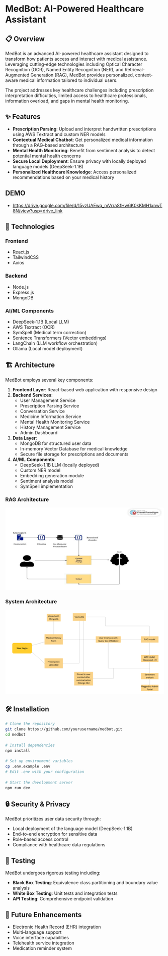 # MedBot: AI-Powered Healthcare Assistant


## 📋 Overview

MedBot is an advanced AI-powered healthcare assistant designed to transform how patients access and interact with medical assistance. Leveraging cutting-edge technologies including Optical Character Recognition (OCR), Named Entity Recognition (NER), and Retrieval-Augmented Generation (RAG), MedBot provides personalized, context-aware medical information tailored to individual users.

The project addresses key healthcare challenges including prescription interpretation difficulties, limited access to healthcare professionals, information overload, and gaps in mental health monitoring.

## ✨ Features

- **Prescription Parsing**: Upload and interpret handwritten prescriptions using AWS Textract and custom NER models
- **Contextual Medical Chatbot**: Get personalized medical information through a RAG-based architecture
- **Mental Health Monitoring**: Benefit from sentiment analysis to detect potential mental health concerns
- **Secure Local Deployment**: Ensure privacy with locally deployed language models (DeepSeek-1.1B)
- **Personalized Healthcare Knowledge**: Access personalized recommendations based on your medical history

## DEMO
- https://drive.google.com/file/d/15yzUAEwq_mVrraSfHw6K0kKMH1xnwT8N/view?usp=drive_link
## 🚀 Technologies

### Frontend
- React.js
- TailwindCSS
- Axios

### Backend
- Node.js
- Express.js
- MongoDB

### AI/ML Components
- DeepSeek-1.1B (Local LLM)
- AWS Textract (OCR)
- SymSpell (Medical term correction)
- Sentence Transformers (Vector embeddings)
- LangChain (LLM workflow orchestration)
- Ollama (Local model deployment)

## 🏗️ Architecture

MedBot employs several key components:

1. **Frontend Layer**: React-based web application with responsive design
2. **Backend Services**:
   - User Management Service
   - Prescription Parsing Service
   - Conversation Service
   - Medicine Information Service
   - Mental Health Monitoring Service
   - History Management Service
   - Admin Dashboard
3. **Data Layer**:
   - MongoDB for structured user data
   - In-memory Vector Database for medical knowledge
   - Secure file storage for prescriptions and documents
4. **AI/ML Components**:
   - DeepSeek-1.1B LLM (locally deployed)
   - Custom NER model
   - Embedding generation module
   - Sentiment analysis model
   - SymSpell implementation

### RAG Architecture
![RAG Architecture](./assets/image.png)

### System Architecture
![System Architecture](./assets/system.png)

## 🛠️ Installation

```bash
# Clone the repository
git clone https://github.com/yourusername/medbot.git
cd medbot

# Install dependencies
npm install

# Set up environment variables
cp .env.example .env
# Edit .env with your configuration

# Start the development server
npm run dev
```

## 🔒 Security & Privacy

MedBot prioritizes user data security through:

- Local deployment of the language model (DeepSeek-1.1B)
- End-to-end encryption for sensitive data
- Role-based access control
- Compliance with healthcare data regulations

## 🧪 Testing

MedBot undergoes rigorous testing including:

- **Black Box Testing**: Equivalence class partitioning and boundary value analysis
- **White Box Testing**: Unit tests and integration tests
- **API Testing**: Comprehensive endpoint validation



## 🔮 Future Enhancements

- Electronic Health Record (EHR) integration
- Multi-language support
- Voice interface capabilities
- Telehealth service integration
- Medication reminder system
